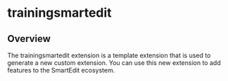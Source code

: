 # trainingsmartedit

## Overview

The trainingsmartedit extension is a template extension that is used to generate a new custom extension. You can use this new extension to add features to the SmartEdit ecosystem.
